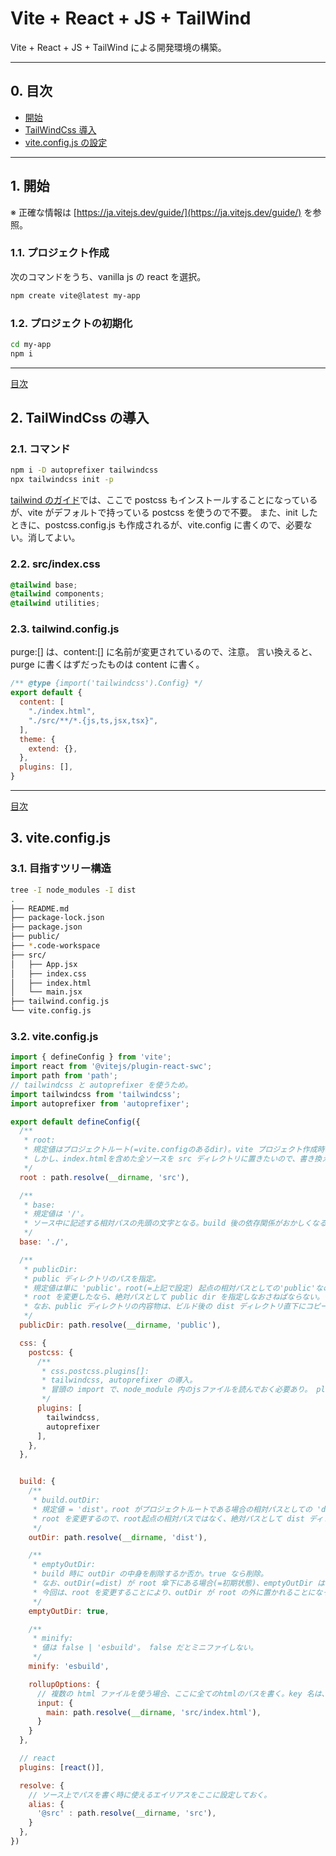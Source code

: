# Vite + React + JS + TailWind

Vite + React + JS + TailWind による開発環境の構築。

---

<span id="index"></span>

## 0. 目次
- [開始](#initiate)
- [TailWindCss 導入](#install_tailwindcss)
- [vite.config.js の設定](#write_vite_config)

---

<span id="initiate"></span>

## 1. 開始

※ 正確な情報は [https://ja.vitejs.dev/guide/](https://ja.vitejs.dev/guide/) を参照。

### 1.1. プロジェクト作成

次のコマンドをうち、vanilla js の react を選択。

```bash
npm create vite@latest my-app
```

### 1.2. プロジェクトの初期化

```bash
cd my-app
npm i
```


---

<span id="install_tailwindcss"></span>

[目次](#index)

## 2. TailWindCss の導入

### 2.1. コマンド

```bash
npm i -D autoprefixer tailwindcss
npx tailwindcss init -p
```
[tailwind のガイド](https://tailwindcss.com/docs/guides/vite#react)では、ここで postcss もインストールすることになっているが、vite がデフォルトで持っている postcss を使うので不要。
また、init したときに、postcss.config.js も作成されるが、vite.config に書くので、必要ない。消してよい。


### 2.2. src/index.css

```css
@tailwind base;
@tailwind components;
@tailwind utilities;
```


### 2.3. tailwind.config.js

purge:[] は、content:[] に名前が変更されているので、注意。
言い換えると、purge に書くはずだったものは content に書く。

```js
/** @type {import('tailwindcss').Config} */
export default {
  content: [
    "./index.html",
    "./src/**/*.{js,ts,jsx,tsx}",
  ],
  theme: {
    extend: {},
  },
  plugins: [],
}

```

---

<span id="write_vite_config"></span>

[目次](#index)

## 3. vite.config.js

### 3.1. 目指すツリー構造

```bash
tree -I node_modules -I dist
.
├── README.md
├── package-lock.json
├── package.json
├── public/
├── *.code-workspace
├── src/
│   ├── App.jsx
│   ├── index.css
│   ├── index.html
│   └── main.jsx
├── tailwind.config.js
└── vite.config.js
```

### 3.2. vite.config.js

```js
import { defineConfig } from 'vite';
import react from '@vitejs/plugin-react-swc';
import path from 'path';
// tailwindcss と autoprefixer を使うため。
import tailwindcss from 'tailwindcss';
import autoprefixer from 'autoprefixer';

export default defineConfig({
  /**
   * root:
   * 規定値はプロジェクトルート(=vite.configのあるdir)。vite プロジェクト作成時、index.html がプロジェクトルートにあるので、規定値の設定でよい。
   * しかし、index.htmlを含めた全ソースを src ディレクトリに置きたいので、書き換える。エントリーポイントである index.html と同じ場所にしなければならない。
   */
  root : path.resolve(__dirname, 'src'),

  /**
   * base:
   * 規定値は '/'。
   * ソース中に記述する相対パスの先頭の文字となる。build 後の依存関係がおかしくなるので、'./'とする。
   */
  base: './',

  /**
   * publicDir:
   * public ディレクトリのパスを指定。
   * 規定値は単に 'public'。root(=上記で設定) 起点の相対パスとしての'public'なのだが、
   * root を変更したなら、絶対パスとして public dir を指定しなおさねばならない。
   * なお、public ディレクトリの内容物は、ビルド後の dist ディレクトリ直下にコピーされる。
   */
  publicDir: path.resolve(__dirname, 'public'),

  css: {
    postcss: {
      /**
       * css.postcss.plugins[]:
       * tailwindcss, autoprefixer の導入。
       * 冒頭の import で、node_module 内のjsファイルを読んでおく必要あり。 plugins 配列内で require('tailwindcss') と書く設定方法は効かない。
       */
      plugins: [
        tailwindcss,
        autoprefixer
      ],
    },
  },


  build: {
    /**
     * build.outDir:
     * 規定値 = 'dist'。root がプロジェクトルートである場合の相対パスとしての 'dist' である。
     * root を変更するので、root起点の相対パスではなく、絶対パスとして dist ディレクトリのパスを指定しなおしている。
     */
    outDir: path.resolve(__dirname, 'dist'),

    /**
     * emptyOutDir:
     * build 時に outDir の中身を削除するか否か。true なら削除。
     * なお、outDir(=dist) が root 傘下にある場合(=初期状態)、emptyOutDir は自動的に true 扱いとなる。
     * 今回は、root を変更することにより、outDir が root の外に置かれることになったので、明示的に true にする必要がある。
     */
    emptyOutDir: true,

    /**
     * minify:
     * 値は false | 'esbuild'。 false だとミニファイしない。
     */ 
    minify: 'esbuild',

    rollupOptions: {
      // 複数の html ファイルを使う場合、ここに全てのhtmlのパスを書く。key 名は、そのhtmlに対応したjsファイルの名前でもある。
      input: {
        main: path.resolve(__dirname, 'src/index.html'),
      }
    }
  },

  // react
  plugins: [react()],

  resolve: {
    // ソース上でパスを書く時に使えるエイリアスをここに設定しておく。
    alias: {
      '@src' : path.resolve(__dirname, 'src'),
    }
  },
})
```
